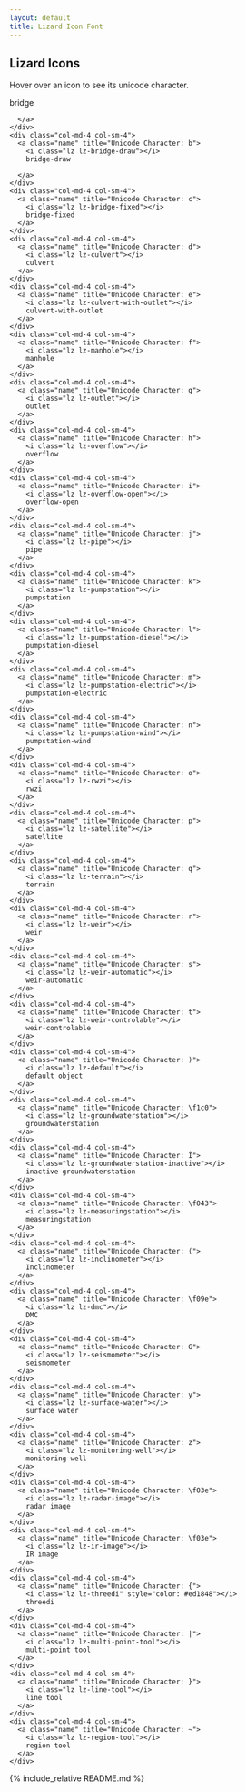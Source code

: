 ```yaml
---
layout: default
title: Lizard Icon Font
---
```


Lizard Icons
------------

Hover over an icon to see its unicode character.

<div class="container-fluid icon-list">
  <div class="row">
    <div class="col-md-4 col-sm-4">
      <a class="name" title="Unicode Character: a">
        <i class="lz lz-bridge"></i>
        bridge

      </a>
    </div>
    <div class="col-md-4 col-sm-4">
      <a class="name" title="Unicode Character: b">
        <i class="lz lz-bridge-draw"></i>
        bridge-draw

      </a>
    </div>
    <div class="col-md-4 col-sm-4">
      <a class="name" title="Unicode Character: c">
        <i class="lz lz-bridge-fixed"></i>
        bridge-fixed
      </a>
    </div>
    <div class="col-md-4 col-sm-4">
      <a class="name" title="Unicode Character: d">
        <i class="lz lz-culvert"></i>
        culvert
      </a>
    </div>
    <div class="col-md-4 col-sm-4">
      <a class="name" title="Unicode Character: e">
        <i class="lz lz-culvert-with-outlet"></i>
        culvert-with-outlet
      </a>
    </div>
    <div class="col-md-4 col-sm-4">
      <a class="name" title="Unicode Character: f">
        <i class="lz lz-manhole"></i>
        manhole
      </a>
    </div>
    <div class="col-md-4 col-sm-4">
      <a class="name" title="Unicode Character: g">
        <i class="lz lz-outlet"></i>
        outlet
      </a>
    </div>
    <div class="col-md-4 col-sm-4">
      <a class="name" title="Unicode Character: h">
        <i class="lz lz-overflow"></i>
        overflow
      </a>
    </div>
    <div class="col-md-4 col-sm-4">
      <a class="name" title="Unicode Character: i">
        <i class="lz lz-overflow-open"></i>
        overflow-open
      </a>
    </div>
    <div class="col-md-4 col-sm-4">
      <a class="name" title="Unicode Character: j">
        <i class="lz lz-pipe"></i>
        pipe
      </a>
    </div>
    <div class="col-md-4 col-sm-4">
      <a class="name" title="Unicode Character: k">
        <i class="lz lz-pumpstation"></i>
        pumpstation
      </a>
    </div>
    <div class="col-md-4 col-sm-4">
      <a class="name" title="Unicode Character: l">
        <i class="lz lz-pumpstation-diesel"></i>
        pumpstation-diesel
      </a>
    </div>
    <div class="col-md-4 col-sm-4">
      <a class="name" title="Unicode Character: m">
        <i class="lz lz-pumpstation-electric"></i>
        pumpstation-electric
      </a>
    </div>
    <div class="col-md-4 col-sm-4">
      <a class="name" title="Unicode Character: n">
        <i class="lz lz-pumpstation-wind"></i>
        pumpstation-wind
      </a>
    </div>
    <div class="col-md-4 col-sm-4">
      <a class="name" title="Unicode Character: o">
        <i class="lz lz-rwzi"></i>
        rwzi
      </a>
    </div>
    <div class="col-md-4 col-sm-4">
      <a class="name" title="Unicode Character: p">
        <i class="lz lz-satellite"></i>
        satellite
      </a>
    </div>
    <div class="col-md-4 col-sm-4">
      <a class="name" title="Unicode Character: q">
        <i class="lz lz-terrain"></i>
        terrain
      </a>
    </div>
    <div class="col-md-4 col-sm-4">
      <a class="name" title="Unicode Character: r">
        <i class="lz lz-weir"></i>
        weir
      </a>
    </div>
    <div class="col-md-4 col-sm-4">
      <a class="name" title="Unicode Character: s">
        <i class="lz lz-weir-automatic"></i>
        weir-automatic
      </a>
    </div>
    <div class="col-md-4 col-sm-4">
      <a class="name" title="Unicode Character: t">
        <i class="lz lz-weir-controlable"></i>
        weir-controlable
      </a>
    </div>
    <div class="col-md-4 col-sm-4">
      <a class="name" title="Unicode Character: )">
        <i class="lz lz-default"></i>
        default object
      </a>
    </div>
    <div class="col-md-4 col-sm-4">
      <a class="name" title="Unicode Character: \f1c0">
        <i class="lz lz-groundwaterstation"></i>
        groundwaterstation
      </a>
    </div>
    <div class="col-md-4 col-sm-4">
      <a class="name" title="Unicode Character: Î">
        <i class="lz lz-groundwaterstation-inactive"></i>
        inactive groundwaterstation
      </a>
    </div>
    <div class="col-md-4 col-sm-4">
      <a class="name" title="Unicode Character: \f043">
        <i class="lz lz-measuringstation"></i>
        measuringstation
      </a>
    </div>
    <div class="col-md-4 col-sm-4">
      <a class="name" title="Unicode Character: (">
        <i class="lz lz-inclinometer"></i>
        Inclinometer
      </a>
    </div>
    <div class="col-md-4 col-sm-4">
      <a class="name" title="Unicode Character: \f09e">
        <i class="lz lz-dmc"></i>
        DMC
      </a>
    </div>
    <div class="col-md-4 col-sm-4">
      <a class="name" title="Unicode Character: G">
        <i class="lz lz-seismometer"></i>
        seismometer
      </a>
    </div>
    <div class="col-md-4 col-sm-4">
      <a class="name" title="Unicode Character: y">
        <i class="lz lz-surface-water"></i>
        surface water
      </a>
    </div>
    <div class="col-md-4 col-sm-4">
      <a class="name" title="Unicode Character: z">
        <i class="lz lz-monitoring-well"></i>
        monitoring well
      </a>
    </div>
    <div class="col-md-4 col-sm-4">
      <a class="name" title="Unicode Character: \f03e">
        <i class="lz lz-radar-image"></i>
        radar image
      </a>
    </div>
    <div class="col-md-4 col-sm-4">
      <a class="name" title="Unicode Character: \f03e">
        <i class="lz lz-ir-image"></i>
        IR image
      </a>
    </div>
    <div class="col-md-4 col-sm-4">
      <a class="name" title="Unicode Character: {">
        <i class="lz lz-threedi" style="color: #ed1848"></i>
        threedi
      </a>
    </div>
    <div class="col-md-4 col-sm-4">
      <a class="name" title="Unicode Character: |">
        <i class="lz lz-multi-point-tool"></i>
        multi-point tool
      </a>
    </div>
    <div class="col-md-4 col-sm-4">
      <a class="name" title="Unicode Character: }">
        <i class="lz lz-line-tool"></i>
        line tool
      </a>
    </div>
    <div class="col-md-4 col-sm-4">
      <a class="name" title="Unicode Character: ~">
        <i class="lz lz-region-tool"></i>
        region tool
      </a>
    </div>
  </div>
</div>

{% include_relative README.md %}
